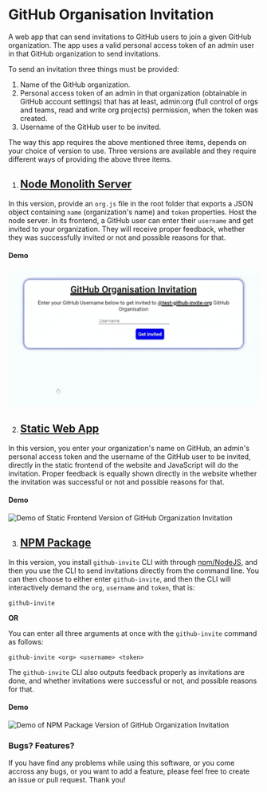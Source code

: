# GitHub Organisation Invitation

A web app that can send invitations to GitHub users to join a given GitHub organization. The app uses a valid personal access token of an admin user in that GitHub organization to send invitations. 

To send an invitation three things must be provided: 
1. Name of the GitHub organization.
2. Personal access token of an admin in that organization (obtainable in GitHub account settings) that has at least, admin:org (full control of orgs and teams, read and write org projects) permission, when the token was created.
3. Username of the GitHub user to be invited.

The way this app requires the above mentioned three items, depends on your choice of version to use. Three versions are available and they require different ways of providing the above three items.



1. ## [Node Monolith Server](/node-monolith)
In this version, provide an `org.js` file in the root folder that exports a JSON object containing `name` (organization's name) and `token` properties. Host the node server. In its frontend, a GitHub user can enter their `username` and get invited to your organization. They will receive proper feedback, whether they was successfully invited or not and possible reasons for that.

#### Demo

![Demo of Node Monolith Version of GitHub Organization Invitation](/demos/node-monolith.gif)


2. ## [Static Web App](/static-frontend)
In this version, you enter your organization's name on GitHub, an admin's personal access token and the username of the GitHub user to be invited, directly in the static frontend of the website and JavaScript will do the invitation. Proper feedback is equally shown directly in the website whether the invitation was successful or not and possible reasons for that.

#### Demo

![Demo of Static Frontend Version of GitHub Organization Invitation](/demos/static-frontend.gif)


3. ## [NPM Package](/npm-package)
In this version, you install `github-invite` CLI with through [npm/NodeJS](https://nodejs.org), and then you use the CLI to send invitations directly from the command line. You can then choose to either enter `github-invite`, and then the CLI will interactively demand the `org`, `username` and `token`, that is:

```
github-invite
```

**OR**

You can enter all three arguments at once with the `github-invite` command as follows:
```
github-invite <org> <username> <token>
```

The `github-invite` CLI also outputs feedback properly as invitations are done, and whether invitations were successful or not, and possible reasons for that.

#### Demo 

![Demo of NPM Package Version of GitHub Organization Invitation](../demos/npm-package.gif)



### Bugs? Features?
If you have find any problems while using this software, or you come accross any bugs, or you want to add a feature, please feel free to create an issue or pull request. 
Thank you!